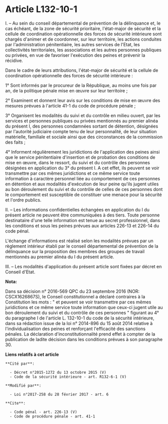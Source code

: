 # Article L132-10-1

I. – Au sein du conseil départemental de prévention de la délinquance et, le cas échéant, de la zone de sécurité prioritaire,
l'état-major de sécurité et la cellule de coordination opérationnelle des forces de sécurité intérieure sont chargés d'animer
et de coordonner, sur leur territoire, les actions conduites par l'administration pénitentiaire, les autres services de
l'Etat, les collectivités territoriales, les associations et les autres personnes publiques ou privées, en vue de favoriser
l'exécution des peines et prévenir la récidive. 

Dans le cadre de leurs attributions, l'état-major de sécurité et la cellule de coordination opérationnelle des forces de
sécurité intérieure : 

1° Sont informés par le procureur de la République, au moins une fois par an, de la politique pénale mise en œuvre sur leur
territoire ; 

2° Examinent et donnent leur avis sur les conditions de mise en œuvre des mesures prévues à l'article 41-1 du code de
procédure pénale ; 

3° Organisent les modalités du suivi et du contrôle en milieu ouvert, par les services et personnes publiques ou privées
mentionnés au premier alinéa du présent I, des personnes condamnées sortant de détention, désignées par l'autorité judiciaire
compte tenu de leur personnalité, de leur situation matérielle, familiale et sociale ainsi que des circonstances de la
commission des faits ; 

4° Informent régulièrement les juridictions de l'application des peines ainsi que le service pénitentiaire d'insertion et de
probation des conditions de mise en œuvre, dans le ressort, du suivi et du contrôle des personnes désignées en application du
3° du présent I. A cet effet, ils peuvent se voir transmettre par ces mêmes juridictions et ce même service toute information
à caractère personnel liée au comportement de ces personnes en détention et aux modalités d'exécution de leur peine qu'ils
jugent utiles au bon déroulement du suivi et du contrôle de celles de ces personnes dont le comportement est susceptible de
constituer une menace pour la sécurité et l'ordre publics. 

II. – Les informations confidentielles échangées en application du I du présent article ne peuvent être communiquées à des
tiers. Toute personne destinataire d'une telle information est tenue au secret professionnel, dans les conditions et sous les
peines prévues aux articles 226-13 et 226-14 du code pénal. 

L'échange d'informations est réalisé selon les modalités prévues par un règlement intérieur établi par le conseil
départemental de prévention de la délinquance sur la proposition des membres des groupes de travail mentionnés au premier
alinéa du I du présent article. 

III. – Les modalités d'application du présent article sont fixées par décret en Conseil d'Etat.

**Nota:**

Dans sa décision n° 2016-569 QPC du 23 septembre 2016 (NOR: CSCX1626867S), le Conseil constitutionnel a déclaré contraires à
la Constitution les mots : " et peuvent se voir transmettre par ces mêmes juridictions et ce même service toute information
que ceux-ci jugent utile au bon déroulement du suivi et du contrôle de ces personnes " figurant au 4° du paragraphe I de
l'article L. 132-10-1 du code de la sécurité intérieure, dans sa rédaction issue de la loi n° 2014-896 du 15 août 2014
relative à l'individualisation des peines et renforçant l'efficacité des sanctions pénales. La déclaration
d'inconstitutionnalité prend effet à compter de la publication de ladite décision dans les conditions prévues à son
paragraphe 30.

**Liens relatifs à cet article**

	**Cité par**:

	  - Décret n°2015-1272 du 13 octobre 2015 (V)
	  - Code de la sécurité intérieure - art. R132-6-1 (V)

	**Modifié par**:

	  - Loi n°2017-258 du 28 février 2017 - art. 6

	**Cite**:

	  - Code pénal - art. 226-13 (V)
	  - Code de procédure pénale - art. 41-1
